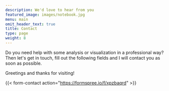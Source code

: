 ```yaml
---
description: We'd love to hear from you
featured_image: images/notebook.jpg
menu: main
omit_header_text: true
title: Contact
type: page
weight: 8
---
```



Do you need help with some analysis or visualization in a professional way? Then let's get in touch, fill out the following fields and I will contact you as soon as possible.

Greetings and thanks for visiting! 


{{< form-contact action="https://formspree.io/f/xpzbaqrd"  >}}
